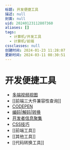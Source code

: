 ```yaml
---
标题: 开发便捷工具
描述: null
封面: null
uid: 20240123112807360
aliases: []
tags:
  - 计算机/开发工具
  - 计算机/前端
cssclasses: null
创建时间: 2024-01-23 11:28:07
更新时间: 2024-03-11 08:30:51
---
```


# 开发便捷工具

 - [多端视频视图](https://responsively.app/)
 - [[前端三大件兼容性查询]]
 - [CODEPEN](https://codepen.io/)
 - [编码|解码|转换](https://smalldev.tools/)
 - [开发者信息聚集](https://daily.dev/)
 - [CSS技巧](https://css-tricks.com/)
 - [[前端工具]]
 - [[其他工具]]
 - [[代码转换工具]]
